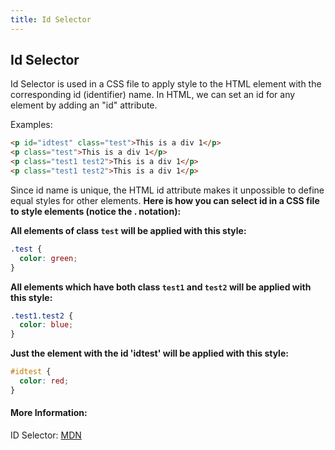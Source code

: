 ```yaml
---
title: Id Selector
---
```

## Id Selector

Id Selector is used in a CSS file to apply style to the HTML element with the corresponding id (identifier) name. In HTML, we can set an id for any element by adding an "id" attribute.

Examples:
```html
<p id="idtest" class="test">This is a div 1</p>
<p class="test">This is a div 1</p>
<p class="test1 test2">This is a div 1</p>
<p class="test1 test2">This is a div 1</p>
```
Since id name is unique, the HTML id attribute makes it unpossible to define equal styles for other elements. **Here is how you can select id in a CSS file to style elements (notice the . notation):** 

**All elements of class `test` will be applied with this style:**    
```css
.test {
  color: green;
}
```
**All elements which have both class `test1` and `test2` will be applied with this style:**
```css
.test1.test2 {
  color: blue;
}
```
**Just the element with the id 'idtest' will be applied with this style:**
```css
#idtest {
  color: red;
}
```
#### More Information:
ID Selector: <a href='https://developer.mozilla.org/en-US/docs/Web/CSS/ID_selectors' target='_blank' rel='nofollow'>MDN</a>
